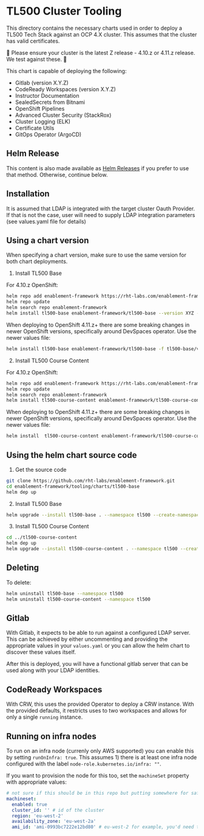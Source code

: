 # TL500 Cluster Tooling

This directory contains the necessary charts used in order to deploy a TL500 Tech Stack against an OCP 4.X cluster. This assumes that the cluster has valid certificates.

🐞 Please ensure your cluster is the latest Z release - 4.10.z or 4.11.z release. We test against these. 🐞

This chart is capable of deploying the following:

- Gitlab (version X.Y.Z)
- CodeReady Workspaces (version X.Y.Z)
- Instructor Documentation
- SealedSecrets from Bitnami
- OpenShift Pipelines
- Advanced Cluster Security (StackRox)
- Cluster Logging (ELK)
- Certificate Utils
- GitOps Operator (ArgoCD)

## Helm Release

This content is also made available as [Helm Releases](http://rht-labs.com/enablement-framework/) if you prefer to use that method. Otherwise, continue below.

## Installation

It is assumed that LDAP is integrated with the target cluster Oauth Provider. If that is not the case, user will need to supply LDAP integration parameters (see values.yaml file for details)

## Using a chart version

When specifying a chart version, make sure to use the same version for both chart deployments.

1. Install TL500 Base

For 4.10.z OpenShift:

```bash
helm repo add enablement-framework https://rht-labs.com/enablement-framework 
helm repo update
helm search repo enablement-framework
helm install tl500-base enablement-framework/tl500-base --version XYZ --namespace tl500 --create-namespace --timeout=15m
```

When deploying to OpenShift 4.11.z+ there are some breaking changes in newer OpenShift versions, specifically around DevSpaces operator. Use the newer values file:

```bash
helm install tl500-base enablement-framework/tl500-base -f tl500-base/values-v4.11.yaml --version XYZ --namespace tl500 --create-namespace --timeout=15m
```

2. Install TL500 Course Content

For 4.10.z OpenShift:

```bash
helm repo add enablement-framework https://rht-labs.com/enablement-framework 
helm repo update
helm search repo enablement-framework
helm install tl500-course-content enablement-framework/tl500-course-content --version XYZ --namespace tl500 --create-namespace --timeout=15m
```

When deploying to OpenShift 4.11.z+ there are some breaking changes in newer OpenShift versions, specifically around DevSpaces operator. Use the newer values file:

```bash
helm install  tl500-course-content enablement-framework/tl500-course-content -f tl500-base/values-v4.11.yaml --version XYZ --namespace tl500 --create-namespace --timeout=15m
```

## Using the helm chart source code

1. Get the source code

```bash
git clone https://github.com/rht-labs/enablement-framework.git
cd enablement-framework/tooling/charts/tl500-base
helm dep up
```

2. Install TL500 Base

```bash
helm upgrade --install tl500-base . --namespace tl500 --create-namespace --timeout=15m
```

3. Install TL500 Course Content

```bash
cd ../tl500-course-content
helm dep up
helm upgrade --install tl500-course-content . --namespace tl500 --create-namespace --timeout=15m
```

## Deleting

To delete:
```bash
helm uninstall tl500-base --namespace tl500
helm uninstall tl500-course-content --namespace tl500
```

## Gitlab

With Gitlab, it expects to be able to run against a configured LDAP server. This can be achieved by either uncommenting and providing the appropriate values in your `values.yaml` or you can allow the helm chart to discover these values itself.

After this is deployed, you will have a functional gitlab server that can be used along with your LDAP identities.

## CodeReady Workspaces

With CRW, this uses the provided Operator to deploy a CRW instance. With the provided defaults, it restricts uses to two workspaces and allows for only a single `running` instance.


## Running on infra nodes

To run on an infra node (currenly only AWS supported) you can enable this by setting `runOnInfra: true`. This assumes 1) there is at least one infra node configured with the label `node-role.kubernetes.io/infra: ""`.

If you want to provision the node for this too, set the `machineSet` property with appropriate values:

```yaml
# not sure if this should be in this repo but putting somewhere for safe keeping at least 
machineset:
  enabled: true 
  cluster_id: '' # id of the cluster
  region: 'eu-west-2'
  availability_zone: 'eu-west-2a'
  ami_id: 'ami-0993bc7222e12bd80' # eu-west-2 for example, you'd need to find the right ami for the region
```
